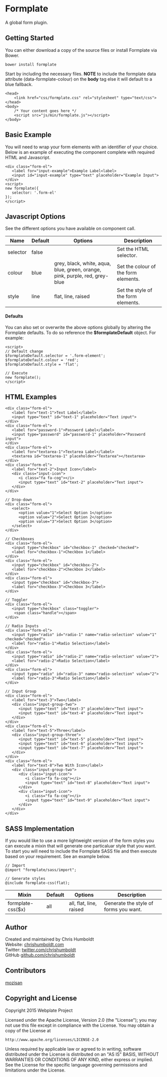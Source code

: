 # Formplate
A global form plugin.

## Getting Started
You can either download a copy of the source files or install Formplate via Bower.

```
bower install formplate
```

Start by including the necessary files. **NOTE** to include the formplate data attribute (data-formplate-colour) on the **body** tag else it will default to a blue fallback.

```
<head>
	<link href="css/formplate.css" rel="stylesheet" type="text/css">
</head>
<body>
    /* Your content goes here */
    <script src="js/min/formplate.js"></script>
</body>
```

## Basic Example
You will need to wrap your form elements with an identifier of your choice. Below is an example of executing the component complete with required HTML and Javascript.
```
<div class="form-el">
   <label for="input-example">Example Label<label>
   <input id="input-example" type="text" placeholder="Example Input">
</div>
<script>
new formplate({
   selector: '.form-el'
});
</script>
```

## Javascript Options
See the different options you have available on component call.

| Name | Default | Options | Description |
| ---- | ---- | ---- | ---- |
| selector | false | | Set the HTML selector. |
| colour | blue | grey, black, white, aqua, blue, green, orange, pink, purple, red, grey-blue | Set the colour of the form elements. |
| style | line | flat, line, raised | Set the style of the form elements. |

#### Defaults
You can also set or overwrite the above options globally by altering the Formplate defaults. To do so reference the **$formplateDefault** object. For example:

```
<script>
// Default change
$formplateDefault.selector = '.form-element';
$formplateDefault.colour = 'red';
$formplateDefault.style = 'flat';

// Execute
new formplate();
</script>
```

## HTML Examples
```
<div class="form-el">
   <label for="text-1">Text Label</label>
   <input type="text" id="text-1" placeholder="Text input">
</div>
<div class="form-el">
   <label for="password-1">Password Label</label>
   <input type="password" id="password-1" placeholder="Password input">
</div>
<div class="form-el">
   <label for="textarea-1">Textarea Label</label>
   <textarea id="textarea-1" placeholder="Textarea"></textarea>
</div>
<div class="form-el">
   <label for="text-2">Input Icon</label>
   <div class="input-icon">
      <i class="fa fa-cog"></i>
      <input type="text" id="text-2" placeholder="Text input">
   </div>
</div>

// Drop-down
<div class="form-el">
   <select>
      <option value="1">Select Option 1</option>
      <option value="2">Select Option 2</option>
      <option value="3">Select Option 3</option>
   </select>
</div>

// Checkboxes
<div class="form-el">
   <input type="checkbox" id="checkbox-1" checked="checked">
   <label for="checkbox-1">Checkbox 1</label>
</div>
<div class="form-el">
   <input type="checkbox" id="checkbox-2">
   <label for="checkbox-2">Checkbox 2</label>
</div>
<div class="form-el">
   <input type="checkbox" id="checkbox-3">
   <label for="checkbox-3">Checkbox 3</label>
</div>

// Toggler
<div class="form-el">
   <input type="checkbox" class="toggler">
	<span class="handle"></span>
</div>

// Radio Inputs
<div class="form-el">
   <input type="radio" id="radio-1" name="radio-selection" value="1" checked="checked">
   <label for="radio-1">Radio Selection</label>
</div>
<div class="form-el">
   <input type="radio" id="radio-2" name="radio-selection" value="2">
   <label for="radio-2">Radio Selection</label>
</div>
<div class="form-el">
   <input type="radio" id="radio-3" name="radio-selection" value="2">
   <label for="radio-3">Radio Selection</label>
</div>

// Input Group
<div class="form-el">
   <label for="text-3">Two</label>
   <div class="input-group-two">
      <input type="text" id="text-3" placeholder="Text input">
      <input type="text" id="text-4" placeholder="Text input">
   </div>
</div>
<div class="form-el">
   <label for="text-5">Three</label>
   <div class="input-group-three">
      <input type="text" id="text-5" placeholder="Text input">
      <input type="text" id="text-6" placeholder="Text input">
      <input type="text" id="text-7" placeholder="Text input">
   </div>
</div>
<div class="form-el">
   <label for="text-8">Two With Icon</label>
   <div class="input-group-two">
      <div class="input-icon">
         <i class="fa fa-cog"></i>
         <input type="text" id="text-8" placeholder="Text input">
      </div>
      <div class="input-icon">
         <i class="fa fa-cog"></i>
         <input type="text" id="text-9" placeholder="Text input">
      </div>
   </div>
</div>
```

## SASS Implementation
If you would like to use a more lightweight version of the form styles you can execute a mixin that will generate one particaluar style that you want. To start you will need to include the Formplate SASS file and then execute based on your requirement. See an example below.

```
// Import
@import "formplate/sass/import";

// Generate styles
@include formplate-css(flat);
```

| Mixin | Default | Options | Description |
| ---- | ---- | ---- | ---- |
| formplate-css($x) | all | all, flat, line, raised | Generate the style of forms you want. |

## Author
Created and maintained by Chris Humboldt<br>
Website: <a href="http://chrishumboldt.com/">chrishumboldt.com</a><br>
Twitter: <a href="https://twitter.com/chrishumboldt">twitter.com/chrishumboldt</a><br>
GitHub <a href="https://github.com/chrishumboldt">github.com/chrishumboldt</a><br>

## Contributors
[mozisan](https://github.com/mozisan)

## Copyright and License
Copyright 2015 Webplate Project

Licensed under the Apache License, Version 2.0 (the "License");
you may not use this file except in compliance with the License.
You may obtain a copy of the License at

    http://www.apache.org/licenses/LICENSE-2.0

Unless required by applicable law or agreed to in writing, software
distributed under the License is distributed on an "AS IS" BASIS,
WITHOUT WARRANTIES OR CONDITIONS OF ANY KIND, either express or implied.
See the License for the specific language governing permissions and
limitations under the License.

